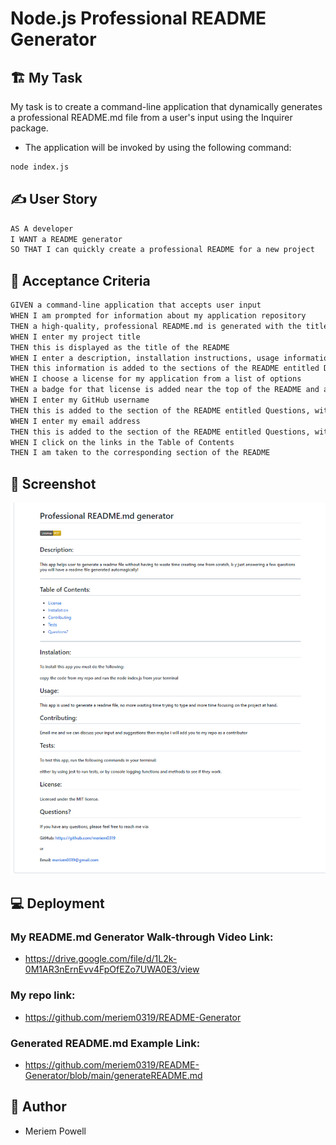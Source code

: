 # Node.js Professional README Generator

## 🏗️ My Task

My task is to create a command-line application that dynamically generates a professional README.md file from a user's input using the Inquirer package.

* The application will be invoked by using the following command:

```bash
node index.js
```

## ✍️ User Story

```md
AS A developer
I WANT a README generator
SO THAT I can quickly create a professional README for a new project
```

## 🚦 Acceptance Criteria

```md
GIVEN a command-line application that accepts user input
WHEN I am prompted for information about my application repository
THEN a high-quality, professional README.md is generated with the title of my project and sections entitled Description, Table of Contents, Installation, Usage, License, Contributing, Tests, and Questions
WHEN I enter my project title
THEN this is displayed as the title of the README
WHEN I enter a description, installation instructions, usage information, contribution guidelines, and test instructions
THEN this information is added to the sections of the README entitled Description, Installation, Usage, Contributing, and Tests
WHEN I choose a license for my application from a list of options
THEN a badge for that license is added near the top of the README and a notice is added to the section of the README entitled License that explains which license the application is covered under
WHEN I enter my GitHub username
THEN this is added to the section of the README entitled Questions, with a link to my GitHub profile
WHEN I enter my email address
THEN this is added to the section of the README entitled Questions, with instructions on how to reach me with additional questions
WHEN I click on the links in the Table of Contents
THEN I am taken to the corresponding section of the README
```
## 📸 Screenshot

<img src="./images/genReadme.png">


## 💻 Deployment
 
### My README.md Generator Walk-through Video Link:
* https://drive.google.com/file/d/1L2k-0M1AR3nErnEvv4FpOfEZo7UWA0E3/view

### My repo link:
* https://github.com/meriem0319/README-Generator

### Generated README.md Example Link:
* https://github.com/meriem0319/README-Generator/blob/main/generateREADME.md

## 📜 Author
* Meriem Powell